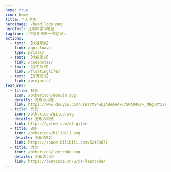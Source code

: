 ```yaml
---
home: true
icon: home
title: 个人主页
heroImage: /head_logo.png
heroText: 无暇の学习笔记
tagline: ✨每星期更新一次站点✨
actions:
  - text: 【快速导航】
    link: /quicknav/
    type: primary
  - text: 【代码笔记】
    link: /codenotes/
  - text: 【浮生杂记】
    link: /floatinglife/
  - text: 【开源项目】
    link: /projects/
features:
  - title: 抖音
    icon: /othericon/douyin.svg
    details: 无暇の抖音
    link: https://www.douyin.com/user/MS4wLjABAAAAk77SKAU4RV-_N9gURY59Bbbg82Wlbw7QQVftHhMdRPM
  - title: 码云
    icon: /othericon/gitee.svg
    details: 无暇の码云
    link: https://gitee.com/xt-gitee
  - title: B站
    icon: /othericon/bilibili.svg
    details: 无暇のB站
    link: https://space.bilibili.com/52459877
  - title: 力扣
    icon: /othericon/leetcode.svg
    details: 无暇の力扣
    link: https://leetcode.cn/u/xt-leetcode/
---
```


